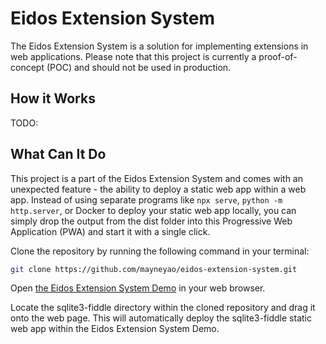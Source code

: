 # Eidos Extension System

The Eidos Extension System is a solution for implementing extensions in web applications. Please note that this project is currently a proof-of-concept (POC) and should not be used in production.

## How it Works

TODO:

## What Can It Do
This project is a part of the Eidos Extension System and comes with an unexpected feature - the ability to deploy a static web app within a web app. Instead of using separate programs like `npx serve`, `python -m http.server`, or Docker to deploy your static web app locally, you can simply drop the output from the dist folder into this Progressive Web Application (PWA) and start it with a single click.

Clone the repository by running the following command in your terminal:
```bash
git clone https://github.com/mayneyao/eidos-extension-system.git
```

Open [the Eidos Extension System Demo](https://eidos-extension-system.vercel.app/) in your web browser.

Locate the sqlite3-fiddle directory within the cloned repository and drag it onto the web page.
This will automatically deploy the sqlite3-fiddle static web app within the Eidos Extension System Demo.